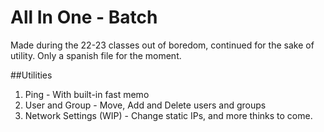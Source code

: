 # All In One - Batch
Made during the 22-23 classes out of boredom, continued for the sake of utility. Only a spanish file for the moment.

##Utilities
1. Ping - With built-in fast memo
2. User and Group - Move, Add and Delete users and groups
3. Network Settings (WIP) - Change static IPs, and more thinks to come.
